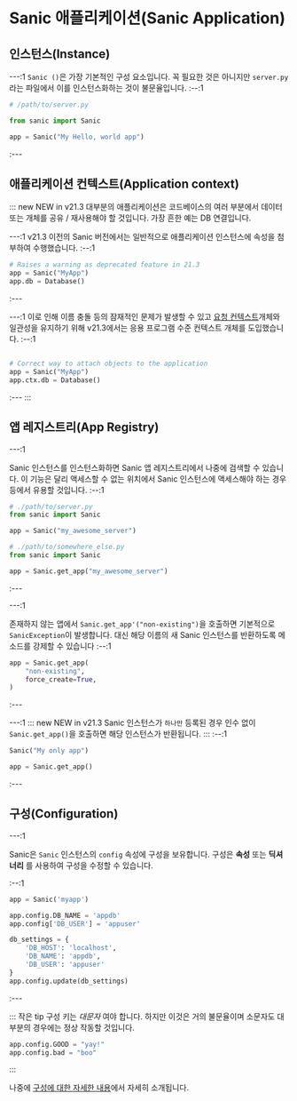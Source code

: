 # Sanic 애플리케이션(Sanic Application)

## 인스턴스(Instance)

---:1
`Sanic ()`은 가장 기본적인 구성 요소입니다. 꼭 필요한 것은 아니지만 `server.py`라는 파일에서 이를 인스턴스화하는 것이 불문율입니다.
:--:1

```python
# /path/to/server.py

from sanic import Sanic

app = Sanic("My Hello, world app")
```

:---

## 애플리케이션 컨텍스트(Application context)

::: new NEW in v21.3
대부분의 애플리케이션은 코드베이스의 여러 부분에서 데이터 또는 개체를 공유 / 재사용해야 할 것입니다. 가장 흔한 예는 DB 연결입니다.

---:1
v21.3 이전의 Sanic 버전에서는 일반적으로 애플리케이션 인스턴스에 속성을 첨부하여 수행했습니다.
:--:1

```python
# Raises a warning as deprecated feature in 21.3
app = Sanic("MyApp")
app.db = Database()
```

:---

---:1
이로 인해 이름 충돌 등의 잠재적인 문제가 발생할 수 있고 [요청 컨텍스트](./request.md#context)개체와 일관성을 유지하기 위해 v21.3에서는 응용 프로그램 수준 컨텍스트 개체를 도입했습니다.
:--:1

```python

# Correct way to attach objects to the application
app = Sanic("MyApp")
app.ctx.db = Database()
```

:---
:::

## 앱 레지스트리(App Registry)

---:1

Sanic 인스턴스를 인스턴스화하면 Sanic 앱 레지스트리에서 나중에 검색할 수 있습니다. 이 기능은 달리 액세스할 수 없는 위치에서 Sanic 인스턴스에 액세스해야 하는 경우 등에서 유용할 것입니다.
:--:1

```python
# ./path/to/server.py
from sanic import Sanic

app = Sanic("my_awesome_server")

# ./path/to/somewhere_else.py
from sanic import Sanic

app = Sanic.get_app("my_awesome_server")
```

:---

---:1

존재하지 않는 앱에서 `Sanic.get_app'("non-existing")`을 호출하면 기본적으로 `SanicException`이 발생합니다. 대신 해당 이름의 새 Sanic 인스턴스를 반환하도록 메소드를 강제할 수 있습니다
:--:1

```python
app = Sanic.get_app(
    "non-existing",
    force_create=True,
)
```

:---

---:1
::: new NEW in v21.3
Sanic 인스턴스가 `하나만` 등록된 경우 인수 없이 `Sanic.get_app()`을 호출하면 해당 인스턴스가 반환됩니다.
:::
:--:1

```python
Sanic("My only app")

app = Sanic.get_app()
```

:---

## 구성(Configuration)

---:1

Sanic은 `Sanic` 인스턴스의 `config` 속성에 구성을 보유합니다.
구성은 **속성** 또는 **딕셔너리** 를 사용하여 구성을 수정할 수 있습니다.

:--:1

```python
app = Sanic('myapp')

app.config.DB_NAME = 'appdb'
app.config['DB_USER'] = 'appuser'

db_settings = {
    'DB_HOST': 'localhost',
    'DB_NAME': 'appdb',
    'DB_USER': 'appuser'
}
app.config.update(db_settings)
```

:---

::: 작은 tip
구성 키는 _대문자_ 여야 합니다. 하지만 이것은 거의 불문율이며 소문자도 대부분의 경우에는 정상 작동할 것입니다.

```py
app.config.GOOD = "yay!"
app.config.bad = "boo"
```

:::

나중에 [구성에 대한 자세한 내용](/guide/deployment/configuration.md)에서 자세히 소개됩니다.

<!-- ## Methods

### 실행(Run)
### 정지(Stop) -->
